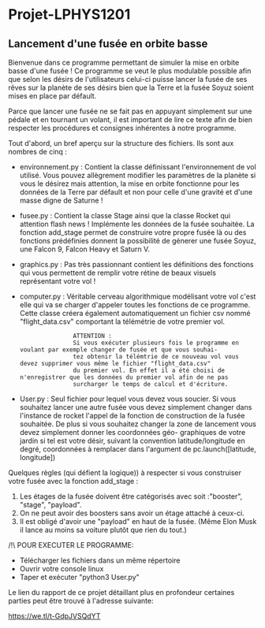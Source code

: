 # Projet-LPHYS1201
Lancement d'une fusée en orbite basse
--------------------------------------------------------------------------------------------------------------------------
Bienvenue dans ce programme permettant de simuler la mise en orbite basse d'une fusée !
Ce programme se veut le plus modulable possible afin que selon les désirs de l'utilisateurs celui-ci puisse lancer la fusée
de ses rêves sur la planète de ses désirs bien que la Terre et la fusée Soyuz soient mises en place par défault.

Parce que lancer une fusée ne se fait pas en appuyant simplement sur une pédale et en tournant un volant, il est important
de lire ce texte afin de bien respecter les procédures et consignes inhérentes à notre programme.

Tout d'abord, un bref aperçu sur la structure des fichiers. Ils sont aux nombres de cinq :
  
  - environnement.py : Contient la classe définissant l'environnement de vol utilisé. Vous pouvez allègrement modifier les
                       paramètres de la planète si vous le désirez mais attention, la mise en orbite fonctionne pour les 
                       données de la Terre par défault et non pour celle d'une gravité et d'une masse digne de Saturne !
                       
  - fusee.py         : Contient la classe Stage ainsi que la classe Rocket qui attention flash news ! Implémente les données
                       de la fusée souhaitée. La fonction add_stage permet de construire votre propre fusée là ou des fonctions
                       prédéfinies donnent la possibilité de génerer une fusée Soyuz, une Falcon 9, Falcon Heavy et Saturn V.
                       
  - graphics.py      : Pas très passionnant contient les définitions des fonctions qui vous permettent de remplir votre rétine 
                       de beaux visuels représentant votre vol !
                     
  - computer.py      : Véritable cerveau algorithmique modélisant votre vol c'est elle qui va se charger d'appeler toutes les fonctions de ce programme. Cette classe créera également automatiquement un fichier csv nommé "flight_data.csv" comportant
                       la télémétrie de votre premier vol. 
                       
                       ATTENTION :
                       Si vous exécuter plusieurs fois le programme en voulant par exemple changer de fusée et que vous souhai-
                       tez obtenir la télémtrie de ce nouveau vol vous devez supprimer vous même le fichier "flight_data.csv" 
                       du premier vol. En effet il a été choisi de n'enregistrer que les données du premier vol afin de ne pas
                       surcharger le temps de calcul et d'écriture.
   - User.py          : Seul fichier pour lequel vous devez vous soucier. Si vous souhaitez lancer une autre fusée vous devez
                       simplement changer dans l'instance de rocket l'appel de la fonction de construction de la fusée souhaitée.
                       De plus si vous souhaitez changer la zone de lancement vous devez simplement donner les coordonnées géo-
                       graphiques de votre jardin si tel est votre désir, suivant la convention latitude/longitude en degré, coordonnées à remplacer dans l'argument de pc.launch([latitude, longitude])
                       
Quelques règles (qui défient la logique)) à respecter si vous construiser votre fusée avec la fonction add_stage :

1) Les étages de la fusée doivent être catégorisés avec soit :"booster", "stage", "payload".
2) On ne peut avoir des boosters sans avoir un étage attaché à ceux-ci.
3) Il est obligé d'avoir une "payload" en haut de la fusée. (Même Elon Musk il lance au moins sa voiture plutôt que rien du tout.)

/!\ POUR EXECUTER LE PROGRAMME:
- Télécharger les fichiers dans un même répertoire
- Ouvrir votre console linux
- Taper et exécuter "python3 User.py"

Le lien du rapport de ce projet détaillant plus en profondeur certaines parties peut être trouvé à l'adresse suivante:

https://we.tl/t-GdpJVSQdYT
